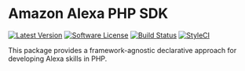 # Amazon Alexa PHP SDK

[![Latest Version](https://img.shields.io/github/release/skollro/alexa-php-sdk.svg?style=flat-square)](https://github.com/skollro/alexa-php-sdk/releases)
[![Software License](https://img.shields.io/badge/license-MIT-brightgreen.svg?style=flat-square)](LICENSE.md)
[![Build Status](https://img.shields.io/travis/skollro/alexa-php-sdk/master.svg?style=flat-square)](https://travis-ci.org/skollro/alexa-php-sdk)
[![StyleCI](https://styleci.io/repos/159875033/shield)](https://styleci.io/repos/159875033)

This package provides a framework-agnostic declarative approach for developing Alexa skills in PHP.
